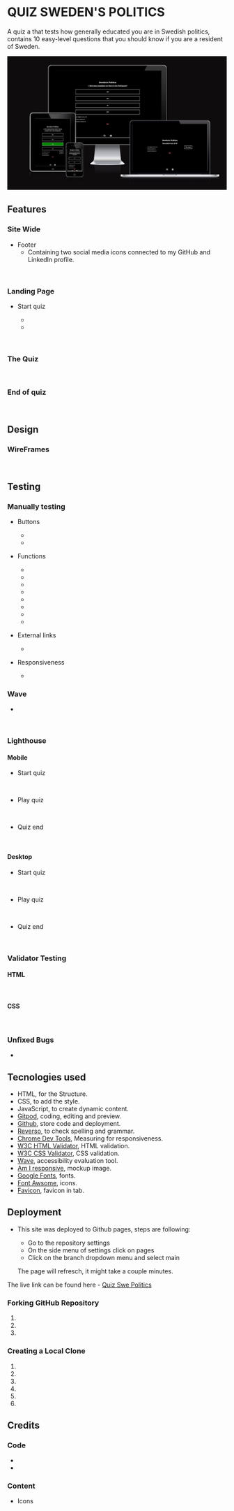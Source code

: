 # QUIZ SWEDEN'S POLITICS 

A quiz a that tests how generally educated you are in Swedish politics, contains 10 easy-level questions that you should know if you are a resident of Sweden. 

![Responsive Mockup](https://github.com/rimanfarhood/Quiz-Swedens-politics/blob/main/assets/readme/images/amiresponsive.jpeg)

## Features

### Site Wide 

* Footer 
    * Containing two social media icons connected to my GitHub and LinkedIn profile.

![]()

### Landing Page

* Start quiz

    * 
    * 

![]()

### The Quiz 

![]()

### End of quiz

![]()
## Design 

### WireFrames 

![]()

## Testing 

### Manually testing 

* Buttons 

    * 
    * 

* Functions 

    * 
    * 
    * 
    * 
    * 
    * 
    * 
    * 

* External links

    * 

* Responsiveness

    * 

### Wave

*  

![]()

### Lighthouse 

#### Mobile 

- Start quiz

![]()

- Play quiz

![]()

- Quiz end

![]()

#### Desktop 

- Start quiz

![]()

- Play quiz

![]()

- Quiz end

![]()

### Validator Testing 

#### HTML

![]()

#### CSS 

![]()

### Unfixed Bugs 

* 

## Tecnologies used

  * HTML, for the Structure.
  * CSS, to add the style.
  * JavaScript, to create dynamic content.
  * [Gitpod](https://www.gitpod.io/), coding, editing and preview.
  * [Github](https://github.com), store code and deployment.
  * [Reverso](https://www.reverso.net/spell-checker/english-spelling-grammar/), to check spelling and grammar. 
  * [Chrome Dev Tools](https://developer.chrome.com/docs/devtools/open/), Measuring for responsiveness.
  * [W3C HTML Validator](https://validator.w3.org/#validate_by_input), HTML validation.
  * [W3C CSS Validator](https://jigsaw.w3.org/css-validator/), CSS validation.
  * [Wave](https://wave.webaim.org/), accessibility evaluation tool.
  * [Am I responsive](https://ui.dev/amiresponsive), mockup image.
  * [Google Fonts](https://fonts.google.com/), fonts.
  * [Font Awsome](https://fontawesome.com/), icons.
  * [Favicon](https://favicon.io/), favicon in tab.

## Deployment 

* This site was deployed to Github pages, steps are following:

     * Go to the repository settings
     * On the side menu of settings click on pages
     * Click on the branch dropdown menu and select main

     The page will refresch, it might take a couple minutes. 

The live link can be found here - [Quiz Swe Politics](https://rimanfarhood.github.io/Quiz-Swedens-politics/)

### Forking GitHub Repository

1. 
2. 
3. 

### Creating a Local Clone 

1. 
2. 
3. 
4. 
5. 
6. 

## Credits 
### Code 

 * []()
 * []()

### Content 

- Icons []()

